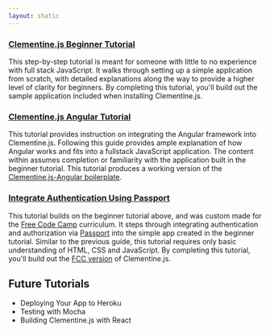 ```yaml
---
layout: static
---
```


### [Clementine.js Beginner Tutorial](/tutorials/tutorial-beginner.html)

This step-by-step tutorial is meant for someone with little to no experience with full stack JavaScript. It walks through setting up a simple application from scratch, with detailed explanations along the way to provide a higher level of clarity for beginners. By completing this tutorial, you'll build out the sample application included when installing Clementine.js.

### [Clementine.js Angular Tutorial](/tutorials/tutorial-angular.html)

This tutorial provides instruction on integrating the Angular framework into Clementine.js. Following this guide provides ample explanation of how Angular works and fits into a fullstack JavaScript application. The content within assumes completion or familiarity with the application built in the beginner tutorial. This tutorial produces a working version of the [Clementine.js-Angular boilerplate](https://github.com/johnstonbl01/clementinejs-angular).

### [Integrate Authentication Using Passport](/tutorials/tutorial-passport.html)

This tutorial builds on the beginner tutorial above, and was custom made for the [Free Code Camp](http://www.freecodecamp.com) curriculum. It steps through integrating authentication and authorization via [Passport](http://passportjs.org/) into the simple app created in the beginner tutorial. Similar to the previous guide, this tutorial requires only basic understanding of HTML, CSS and JavaScript. By completing this tutorial, you'll build out the [FCC version](/versions/fcc.md) of Clementine.js.

## Future Tutorials

- Deploying Your App to Heroku
- Testing with Mocha
- Building Clementine.js with React
